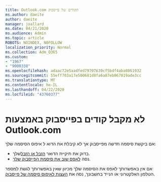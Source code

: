```yaml
---
title: Outlook.com הקודים של פייסבוק
ms.author: daeite
author: daeite
manager: joallard
ms.date: 04/21/2020
ms.audience: Admin
ms.topic: article
ROBOTS: NOINDEX, NOFOLLOW
localization_priority: Normal
ms.collection: Adm_O365
ms.custom:
- "1967"
- "9000338"
ms.openlocfilehash: adaac72e5aadfed79707639cf5bdf4aba0861932
ms.sourcegitcommit: 55eff703a17e500681d8fa6a87eb067019ade3cc
ms.translationtype: MT
ms.contentlocale: he-IL
ms.lasthandoff: 04/22/2020
ms.locfileid: "43760377"
---
```

# <a name="not-receiving-facebook-codes-using-outlookcom"></a>לא מקבל קודים בפייסבוק באמצעות Outlook.com

אם ביקשת סיסמה חדשה מפייסבוק אך לא קיבלת את הדוא ל איפוס הסיסמה שלך:

- בדוק את תיקיית הדואר [הזבל או הזבל](https://outlook.live.com/mail/junkemail)שלך.
- נסה [לאפס שוב את סיסמת הפייסבוק שלך](https://aka.ms/facebook-password-reset).

אם אין באפשרותך לאפס את הסיסמה שלך מכיוון שאין באפשרותך לגשת למספר הטלפון האלקטרוני או הנייד בחשבונך, נסה את [העצות לאיפוס סיסמה של פייסבוק](https://aka.ms/facebook-password-help).